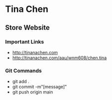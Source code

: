 # Tina Chen

## Store Website 

### Important Links

- http://tinanachen.com
- http://tinanachen.com/aau/wnm608/chen.tina

### Git Commands

- git add .
- git commit -m"[message]"
- git push origin main